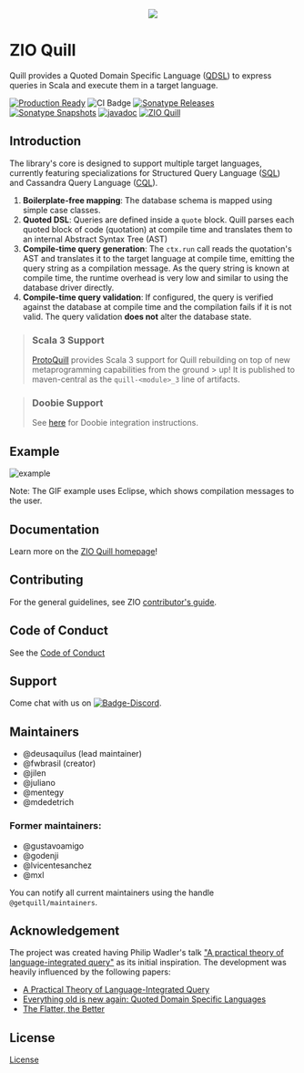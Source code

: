 [//]: # (This file was autogenerated using `zio-sbt-website` plugin via `sbt generateReadme` command.)
[//]: # (So please do not edit it manually. Instead, change "docs/index.md" file or sbt setting keys)
[//]: # (e.g. "readmeDocumentation" and "readmeSupport".)
<p align="center">
  <img src="https://raw.githubusercontent.com/getquill/quill/master/quill.png">
</p>

# ZIO Quill

Quill provides a Quoted Domain Specific Language ([QDSL](https://homepages.inf.ed.ac.uk/wadler/papers/qdsl/qdsl.pdf)) to express queries in Scala and execute them in a target language. 

[![Production Ready](https://img.shields.io/badge/Project%20Stage-Production%20Ready-brightgreen.svg)](https://github.com/zio/zio/wiki/Project-Stages) ![CI Badge](https://github.com/zio/zio-quill/workflows/CI/badge.svg) [![Sonatype Releases](https://img.shields.io/nexus/r/https/oss.sonatype.org/io.getquill/quill-core_2.12.svg?label=Sonatype%20Release)](https://oss.sonatype.org/content/repositories/releases/io/getquill/quill-core_2.12/) [![Sonatype Snapshots](https://img.shields.io/nexus/s/https/oss.sonatype.org/io.getquill/quill-core_2.12.svg?label=Sonatype%20Snapshot)](https://oss.sonatype.org/content/repositories/snapshots/io/getquill/quill-core_2.12/) [![javadoc](https://javadoc.io/badge2/io.getquill/zio-quill-docs_2.12/javadoc.svg)](https://javadoc.io/doc/io.getquill/zio-quill-docs_2.12) [![ZIO Quill](https://img.shields.io/github/stars/zio/zio-quill?style=social)](https://github.com/zio/zio-quill)

## Introduction

The library's core is designed to support multiple target languages, currently featuring specializations for Structured Query Language ([SQL](https://en.wikipedia.org/wiki/SQL)) and Cassandra Query Language ([CQL](https://cassandra.apache.org/doc/latest/cql/)).

1. **Boilerplate-free mapping**: The database schema is mapped using simple case classes.
2. **Quoted DSL**: Queries are defined inside a `quote` block. Quill parses each quoted block of code (quotation) at compile time and translates them to an internal Abstract Syntax Tree (AST)
3. **Compile-time query generation**: The `ctx.run` call reads the quotation's AST and translates it to the target language at compile time, emitting the query string as a compilation message. As the query string is known at compile time, the runtime overhead is very low and similar to using the database driver directly.
4. **Compile-time query validation**: If configured, the query is verified against the database at compile time and the compilation fails if it is not valid. The query validation **does not** alter the database state.

> ### Scala 3 Support
> [ProtoQuill](https://github.com/zio/zio-protoquill) provides Scala 3 support for Quill rebuilding on top of new metaprogramming capabilities from the ground > up! It is published to maven-central as the `quill-<module>_3` line of artifacts.

> ### Doobie Support
> See [here](contexts.md#quill-doobie) for Doobie integration instructions.

## Example

![example](https://raw.githubusercontent.com/getquill/quill/master/example.gif)

Note: The GIF example uses Eclipse, which shows compilation messages to the user.

## Documentation

Learn more on the [ZIO Quill homepage](https://zio.dev/zio-quill)!

## Contributing

For the general guidelines, see ZIO [contributor's guide](https://zio.dev/contributor-guidelines).

## Code of Conduct

See the [Code of Conduct](https://zio.dev/code-of-conduct)

## Support

Come chat with us on [![Badge-Discord]][Link-Discord].

[Badge-Discord]: https://img.shields.io/discord/629491597070827530?logo=discord "chat on discord"
[Link-Discord]: https://discord.gg/2ccFBr4 "Discord"

## Maintainers

- @deusaquilus (lead maintainer)
- @fwbrasil (creator)
- @jilen
- @juliano
- @mentegy
- @mdedetrich

### Former maintainers:

- @gustavoamigo
- @godenji
- @lvicentesanchez
- @mxl

You can notify all current maintainers using the handle `@getquill/maintainers`.

## Acknowledgement

The project was created having Philip Wadler's talk ["A practical theory of language-integrated query"](https://www.infoq.com/presentations/theory-language-integrated-query) as its initial inspiration. The development was heavily influenced by the following papers:

* [A Practical Theory of Language-Integrated Query](https://homepages.inf.ed.ac.uk/slindley/papers/practical-theory-of-linq.pdf)
* [Everything old is new again: Quoted Domain Specific Languages](https://homepages.inf.ed.ac.uk/wadler/papers/qdsl/qdsl.pdf)
* [The Flatter, the Better](https://db.inf.uni-tuebingen.de/staticfiles/publications/the-flatter-the-better.pdf)

## License

[License](LICENSE)
